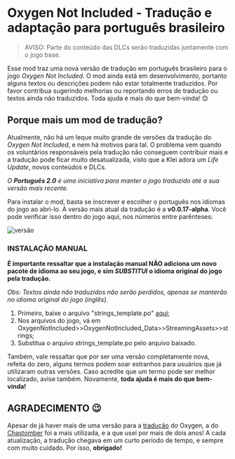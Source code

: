 # Oxygen Not Included - Tradução e adaptação para português brasileiro

> AVISO: Parte do conteúdo das DLCs serão traduzidas juntamente com o jogo base.

Esse mod traz uma nova versão de tradução em português brasileiro para o jogo *Oxygen Not Included*.
O mod ainda está em desenvolvimento, portanto alguns textos ou descrições podem não estar totalmente traduzidos.
Por favor contribua sugerindo melhorias ou reportando erros de tradução ou textos ainda não traduzidos.
Toda ajuda é mais do que bem-vinda! 😊

## Porque mais um mod de tradução?
Atualmente, não há um leque muito grande de versões da tradução do *Oxygen Not Included*, e nem há motivos para tal.
O problema vem quando os voluntários responsáveis pela tradução não conseguem contribuir mais e a tradução pode ficar muito desatualizada,
visto que a Klei adora um *Life Update*, novos conteúdos e DLCs.

*O **Português 2.0** é uma iniciativa para manter o jogo traduzido até a sua versão mais recente.*

Para instalar o mod, basta se inscrever e escolher o português nos idiomas do jogo ao abri-lo.
A versão mais atual da tradução é a **v0.0.17-alpha**.
Você pode verificar isso dentro do jogo aqui, nos números entre parênteses:

![versão](https://imgur.com/H8WlKmy.png)

<!-- removendo essa parte do readme até que seja constatado que isso de fato acontece, e seja necessário o ajuste -->
<!--## Jogo não atualiza para a versão atual da tradução 🥲-->
<!--O mod está recebendo atualizações constantemente, e o sistema de mods daqui pode não substituir a tradução antiga pela nova. Se isso ocorrer, você pode corrigir o erro reinstalando seu jogo, deletando a pasta "Steam" (que é a pasta que contém os mods do jogo) no diretório: C:\Users\SEU_USUÁRIO\Documentos\Klei\OxygenNotIncluded\mods\Steam, ou fazendo uma combinação das duas coisas.-->
<!---->
<!--Ao iniciar o jogo logo após deletar a pasta, ele deverá crashar. Ao iniciá-lo pela segunda vez, todos os mods em que você está inscrito serão instalados novamente, inclusive esse, corrigido para a versão mais recente.-->
<!---->
<!--*Infelizmente, é provável que você tenha que repetir esse processo a cada nova atualização no mod, já que este erro acontece frequentemente. Caso nada funcione, tente repetir algum processo mais de uma vez.*-->

### INSTALAÇÃO MANUAL
**É importante ressaltar que a instalação manual NÃO adiciona um novo pacote de idioma ao seu jogo, e sim *SUBSTITUI* o idioma original do jogo pela tradução.**

*Obs: Textos ainda não traduzidos não serão perdidos, apenas se manterão no idioma original do jogo (inglês).*

1. Primeiro, baixe o arquivo "strings_template.po" [aqui](https://github.com/Matews200/Portugues-2.0.git);
2. Nos arquivos do jogo, vá em OxygenNotIncluded>>OxygenNotIncluded_Data>>StreamingAssets>>strings;
3. Substitua o arquivo strings_template.po pelo arquivo baixado.

<!-- arrumar informações sobre contribuição -->
<!--## CONTRIBUA! 🌱 -->
<!--São mais de **dezesseis mil linhas** para traduzir, e estou fazendo sozinho (progresso atual de **60%**). Às vezes, não tenho o contexto do que estou traduzindo, e posso acabar trocando um "bug" por um "inseto". Caso encontre algo parecido, avise na [discussão afixada](https://steamcommunity.com/workshop/filedetails/discussion/3229139332/4363500868531347378/) para que seja devidamente alterado.-->

Também, vale ressaltar que por ser uma versão completamente nova, refeita do zero, alguns termos podem soar estranhos para usuários que já utilizaram outras versões. Caso acredite que um termo pode ser melhor localizado, avise também. Novamente, **toda ajuda é mais do que bem-vinda!**

## AGRADECIMENTO 😉  
Apesar de já haver mais de uma versão para a [tradução](https://steamcommunity.com/sharedfiles/filedetails/?id=1198657258) do Oxygen, a do [Chastomber](https://steamcommunity.com/profiles/76561198061058496) foi a mais utilizada, e a que usei por mais de dois anos! A cada atualização, a tradução chegava em um curto período de tempo, e sempre com muito cuidado. Por isso, **obrigado!**
